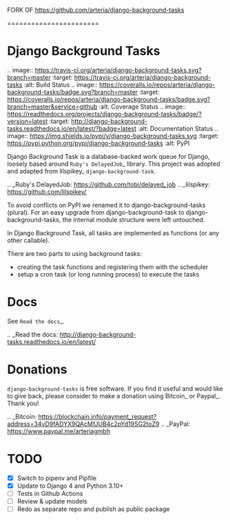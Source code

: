 FORK OF https://github.com/arteria/django-background-tasks

=======================

Django Background Tasks
=======================

.. image:: https://travis-ci.org/arteria/django-background-tasks.svg?branch=master
    :target: https://travis-ci.org/arteria/django-background-tasks
    :alt: Build Status
.. image:: https://coveralls.io/repos/arteria/django-background-tasks/badge.svg?branch=master
    :target: https://coveralls.io/repos/arteria/django-background-tasks/badge.svg?branch=master&service=github
    :alt: Coverage Status
.. image:: https://readthedocs.org/projects/django-background-tasks/badge/?version=latest
    :target: http://django-background-tasks.readthedocs.io/en/latest/?badge=latest
    :alt: Documentation Status
.. image:: https://img.shields.io/pypi/v/django-background-tasks.svg
    :target: https://pypi.python.org/pypi/django-background-tasks
    :alt: PyPI

Django Background Task is a database-backed work queue for Django, loosely based around `Ruby's DelayedJob`_ library. This project was adopted and adapted from lilspikey_ `django-background-task`.

.. _Ruby's DelayedJob: https://github.com/tobi/delayed_job
.. _lilspikey: https://github.com/lilspikey/

To avoid conflicts on PyPI we renamed it to django-background-tasks (plural). For an easy upgrade from django-background-task to django-background-tasks, the internal module structure were left untouched.

In Django Background Task, all tasks are implemented as functions (or any other callable).

There are two parts to using background tasks:

- creating the task functions and registering them with the scheduler
- setup a cron task (or long running process) to execute the tasks


Docs
====
See `Read the docs`_.

.. _Read the docs: http://django-background-tasks.readthedocs.io/en/latest/

Donations
========= 

``django-background-tasks`` is free software. If you find it useful and would like to give back, please consider to make a donation using Bitcoin_ or Paypal_. Thank you!

.. _Bitcoin: https://blockchain.info/payment_request?address=34vD9fADYX9QAcMfJUB4c2pYd19SG2toZ9
.. _PayPal: https://www.paypal.me/arteriagmbh



# TODO

- [x] Switch to pipenv and Pipfile
- [x] Update to Django 4 and Python 3.10+
- [ ] Tests in Github Actions
- [ ] Review & update models
- [ ] Redo as separate repo and publish as public package
